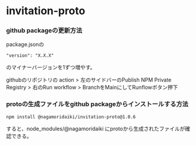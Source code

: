 # invitation-proto

### github packageの更新方法


package.jsonの
```
"version": "X.X.X"
```
のマイナーバージョンを1ずつ増やす。

githubのリポジトリの
action > 左のサイドバーのPublish NPM Private Registry > 右のRun workflow > 
BranchをMainにしてRunflowボタン押下


### protoの生成ファイルをgithub packageからインストールする方法

```
npm install @nagamoridaiki/invitation-proto@1.0.6
```

すると、node_modules/@nagamoridaiki
にprotoから生成されたファイルが確認できる。
